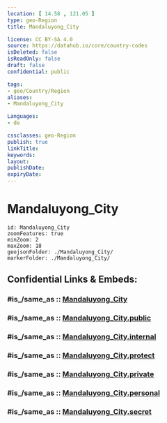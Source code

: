 ```yaml
---
location: [ 14.58 , 121.05 ] 
type: geo-Region
title: Mandaluyong_City

license: CC BY-SA 4.0
source: https://datahub.io/core/country-codes
isDeleted: false
isReadOnly: false
draft: false
confidential: public

tags:
- geo/Country/Region
aliases:
- Mandaluyong_City

Languages:
- de

cssclasses: geo-Region
publish: true
linkTitle: 
keywords: 
layout: 
publishDate: 
expiryDate: 
---
```


# Mandaluyong_City

```leaflet
id: Mandaluyong_City
zoomFeatures: true 
minZoom: 2 
maxZoom: 18
geojsonFolder: ./Mandaluyong_City/
markerFolder: ./Mandaluyong_City/
```


## Confidential Links & Embeds: 

### #is_/same_as :: [Mandaluyong_City](/_Standards/Earth/Continent/Asia/Asia~South~East/Malay_Archipelago/Philippines/Regions~Philippines/Mandaluyong_City.md) 

### #is_/same_as :: [Mandaluyong_City.public](/_public/Earth/Continent/Asia/Asia~South~East/Malay_Archipelago/Philippines/Regions~Philippines/Mandaluyong_City.public.md) 

### #is_/same_as :: [Mandaluyong_City.internal](/_internal/Earth/Continent/Asia/Asia~South~East/Malay_Archipelago/Philippines/Regions~Philippines/Mandaluyong_City.internal.md) 

### #is_/same_as :: [Mandaluyong_City.protect](/_protect/Earth/Continent/Asia/Asia~South~East/Malay_Archipelago/Philippines/Regions~Philippines/Mandaluyong_City.protect.md) 

### #is_/same_as :: [Mandaluyong_City.private](/_private/Earth/Continent/Asia/Asia~South~East/Malay_Archipelago/Philippines/Regions~Philippines/Mandaluyong_City.private.md) 

### #is_/same_as :: [Mandaluyong_City.personal](/_personal/Earth/Continent/Asia/Asia~South~East/Malay_Archipelago/Philippines/Regions~Philippines/Mandaluyong_City.personal.md) 

### #is_/same_as :: [Mandaluyong_City.secret](/_secret/Earth/Continent/Asia/Asia~South~East/Malay_Archipelago/Philippines/Regions~Philippines/Mandaluyong_City.secret.md)

